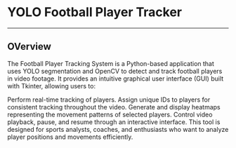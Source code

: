  # YOLO Football Player Tracker
---
## OVerview
The Football Player Tracking System is a Python-based application that uses YOLO segmentation and OpenCV to detect and track football players in video footage. It provides an intuitive graphical user interface (GUI) built with Tkinter, allowing users to:

Perform real-time tracking of players.
Assign unique IDs to players for consistent tracking throughout the video.
Generate and display heatmaps representing the movement patterns of selected players.
Control video playback, pause, and resume through an interactive interface.
This tool is designed for sports analysts, coaches, and enthusiasts who want to analyze player positions and movements efficiently.





